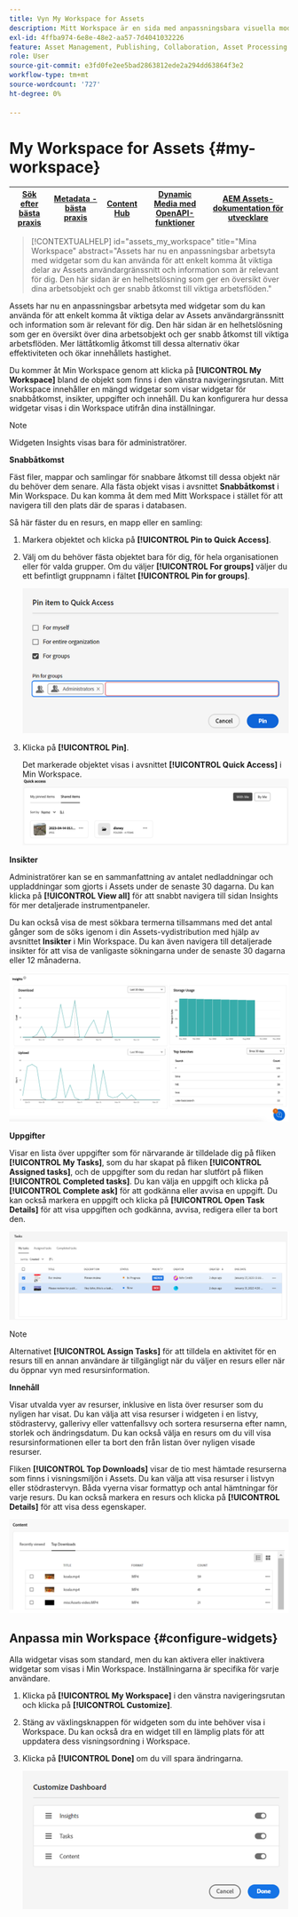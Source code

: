 ```yaml
---
title: Vyn My Workspace for Assets
description: Mitt Workspace är en sida med anpassningsbara visuella moduler som ger smidig åtkomst till viktiga delar av Assets användargränssnitt och information som är relevant för användaren.
exl-id: 4ffba974-6e8e-48e2-aa57-7d4041032226
feature: Asset Management, Publishing, Collaboration, Asset Processing
role: User
source-git-commit: e3fd0fe2ee5bad2863812ede2a294dd63864f3e2
workflow-type: tm+mt
source-wordcount: '727'
ht-degree: 0%

---
```


# My Workspace for Assets {#my-workspace}

| [Sök efter bästa praxis](/help/assets/search-best-practices.md) | [Metadata - bästa praxis](/help/assets/metadata-best-practices.md) | [Content Hub](/help/assets/product-overview.md) | [Dynamic Media med OpenAPI-funktioner](/help/assets/dynamic-media-open-apis-overview.md) | [AEM Assets-dokumentation för utvecklare](https://developer.adobe.com/experience-cloud/experience-manager-apis/) |
| ------------- | --------------------------- |---------|----|-----|

>[!CONTEXTUALHELP]
>id="assets_my_workspace"
>title="Mina Workspace"
>abstract="Assets har nu en anpassningsbar arbetsyta med widgetar som du kan använda för att enkelt komma åt viktiga delar av Assets användargränssnitt och information som är relevant för dig. Den här sidan är en helhetslösning som ger en översikt över dina arbetsobjekt och ger snabb åtkomst till viktiga arbetsflöden."

Assets har nu en anpassningsbar arbetsyta med widgetar som du kan använda för att enkelt komma åt viktiga delar av Assets användargränssnitt och information som är relevant för dig. Den här sidan är en helhetslösning som ger en översikt över dina arbetsobjekt och ger snabb åtkomst till viktiga arbetsflöden. Mer lättåtkomlig åtkomst till dessa alternativ ökar effektiviteten och ökar innehållets hastighet.

Du kommer åt Min Workspace genom att klicka på **[!UICONTROL My Workspace]** bland de objekt som finns i den vänstra navigeringsrutan. Mitt Workspace innehåller en mängd widgetar som visar widgetar för snabbåtkomst, insikter, uppgifter och innehåll. Du kan konfigurera hur dessa widgetar visas i din Workspace utifrån dina inställningar.

>[!NOTE]
>
>Widgeten Insights visas bara för administratörer.

<!--

**New features coming soon**

Highlights upcoming features for Assets.

![New features coming soon in Workspace](assets/new-features.png)

-->



**Snabbåtkomst**

Fäst filer, mappar och samlingar för snabbare åtkomst till dessa objekt när du behöver dem senare. Alla fästa objekt visas i avsnittet **Snabbåtkomst** i Min Workspace. Du kan komma åt dem med Mitt Workspace i stället för att navigera till den plats där de sparas i databasen.

Så här fäster du en resurs, en mapp eller en samling:

1. Markera objektet och klicka på **[!UICONTROL Pin to Quick Access]**.

1. Välj om du behöver fästa objektet bara för dig, för hela organisationen eller för valda grupper. Om du väljer **[!UICONTROL For groups]** väljer du ett befintligt gruppnamn i fältet **[!UICONTROL Pin for groups]**.

   ![Fäst objekt för grupper](assets/pin-items-for-groups.png)
1. Klicka på **[!UICONTROL Pin]**.

   Det markerade objektet visas i avsnittet **[!UICONTROL Quick Access]** i Min Workspace.
   ![Uppgifter i Workspace](assets/quick-access.png)

**Insikter**

Administratörer kan se en sammanfattning av antalet nedladdningar och uppladdningar som gjorts i Assets under de senaste 30 dagarna. Du kan klicka på **[!UICONTROL View all]** för att snabbt navigera till sidan Insights för mer detaljerade instrumentpaneler.

Du kan också visa de mest sökbara termerna tillsammans med det antal gånger som de söks igenom i din Assets-vydistribution med hjälp av avsnittet **Insikter** i Min Workspace. Du kan även navigera till detaljerade insikter för att visa de vanligaste sökningarna under de senaste 30 dagarna eller 12 månaderna.

![Insikter i Workspace](assets/insights.png)

**Uppgifter**

Visar en lista över uppgifter som för närvarande är tilldelade dig på fliken **[!UICONTROL My Tasks]**, som du har skapat på fliken **[!UICONTROL Assigned tasks]**, och de uppgifter som du redan har slutfört på fliken **[!UICONTROL Completed tasks]**. Du kan välja en uppgift och klicka på **[!UICONTROL Complete ask]** för att godkänna eller avvisa en uppgift. Du kan också markera en uppgift och klicka på **[!UICONTROL Open Task Details]** för att visa uppgiften och godkänna, avvisa, redigera eller ta bort den.

![Uppgifter i Workspace](assets/tasks-workspace.png)

>[!NOTE]
>
> Alternativet **[!UICONTROL Assign Tasks]** för att tilldela en aktivitet för en resurs till en annan användare är tillgängligt när du väljer en resurs eller när du öppnar vyn med resursinformation.

**Innehåll**

Visar utvalda vyer av resurser, inklusive en lista över resurser som du nyligen har visat. Du kan välja att visa resurser i widgeten i en listvy, stödrastervy, gallerivy eller vattenfallsvy och sortera resurserna efter namn, storlek och ändringsdatum. Du kan också välja en resurs om du vill visa resursinformationen eller ta bort den från listan över nyligen visade resurser.

Fliken **[!UICONTROL Top Downloads]** visar de tio mest hämtade resurserna som finns i visningsmiljön i Assets. Du kan välja att visa resurser i listvyn eller stödrastervyn. Båda vyerna visar formattyp och antal hämtningar för varje resurs. Du kan också markera en resurs och klicka på **[!UICONTROL Details]** för att visa dess egenskaper.

![Innehållswidget i Workspace](assets/workspace-content.png)

## Anpassa min Workspace {#configure-widgets}

Alla widgetar visas som standard, men du kan aktivera eller inaktivera widgetar som visas i Min Workspace. Inställningarna är specifika för varje användare.

1. Klicka på **[!UICONTROL My Workspace]** i den vänstra navigeringsrutan och klicka på **[!UICONTROL Customize]**.

1. Stäng av växlingsknappen för widgeten som du inte behöver visa i Workspace. Du kan också dra en widget till en lämplig plats för att uppdatera dess visningsordning i Workspace.

1. Klicka på **[!UICONTROL Done]** om du vill spara ändringarna.

   ![Anpassa widgetar i Workspace](assets/customize-workspace.png)
